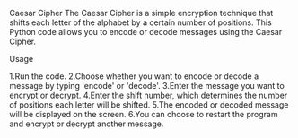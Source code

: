 
Caesar Cipher
The Caesar Cipher is a simple encryption technique that shifts each letter of the alphabet by a certain number of positions. This Python code allows you to encode or decode messages using the Caesar Cipher.

Usage

1.Run the code.
2.Choose whether you want to encode or decode a message by typing 'encode' or 'decode'.
3.Enter the message you want to encrypt or decrypt.
4.Enter the shift number, which determines the number of positions each letter will be shifted.
5.The encoded or decoded message will be displayed on the screen.
6.You can choose to restart the program and encrypt or decrypt another message.
